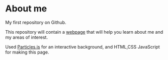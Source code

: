 # About me

My first repository on Github.

This repository will contain a <a href="https://shaikharfan7.github.io">webpage</a> that will help you learn about me and my areas of interest.

Used <a href="https://github.com/VincentGarreau/particles.js/">Particles.js</a> for an interactive background, and HTML,CSS JavaScript for making this page.


